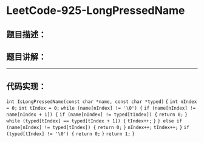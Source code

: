 # LeetCode-925-LongPressedName
## 题目描述：

## 题目讲解：

---
## 代码实现：
  `int IsLongPressedName(const char *name, const char *typed)`
`{`
    `int nIndex = 0;`
    `int tIndex = 0;`
    `while (name[nIndex] != '\0') {`
        `if (name[nIndex] != name[nIndex + 1]) {`
            `if (name[nIndex] != typed[tIndex]) {`
                `return 0;`
            `}`
            `while (typed[tIndex] == typed[tIndex + 1]) {`
                `tIndex++;`
            `}`
        `} else if (name[nIndex] != typed[tIndex]) {`
            `return 0;`
        `}`
        `nIndex++;`
        `tIndex++;`
    `}`
    `if (typed[tIndex] != '\0') {`
        `return 0;`
    `}`
    `return 1;`
`}`


